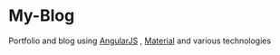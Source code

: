 # My-Blog
Portfolio and blog using [AngularJS](https://angularjs.org/) , [Material](https://material.angularjs.org/latest/) and various technologies
